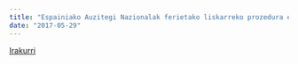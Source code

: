 ```yaml
---
title: "Espainiako Auzitegi Nazionalak ferietako liskarreko prozedura eten beharko du"
date: "2017-05-29"
---
```

[Irakurri](https://guaixe.eus/altsasu/1496063012967-espainiako-auzitegi-nazionalak-ferietako-prozedura-eten-beharko-du)
